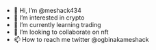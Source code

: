 - 👋 Hi, I’m @meshack434
- 👀 I’m interested in crypto
- 🌱 I’m currently learning trading
- 💞️ I’m looking to collaborate on nft
- 📫 How to reach me twitter @ogbinakameshack

<!---
meshack434/meshack434 is a ✨ special ✨ repository because its `README.md` (this file) appears on your GitHub profile.
You can click the Preview link to take a look at your changes.
--->

